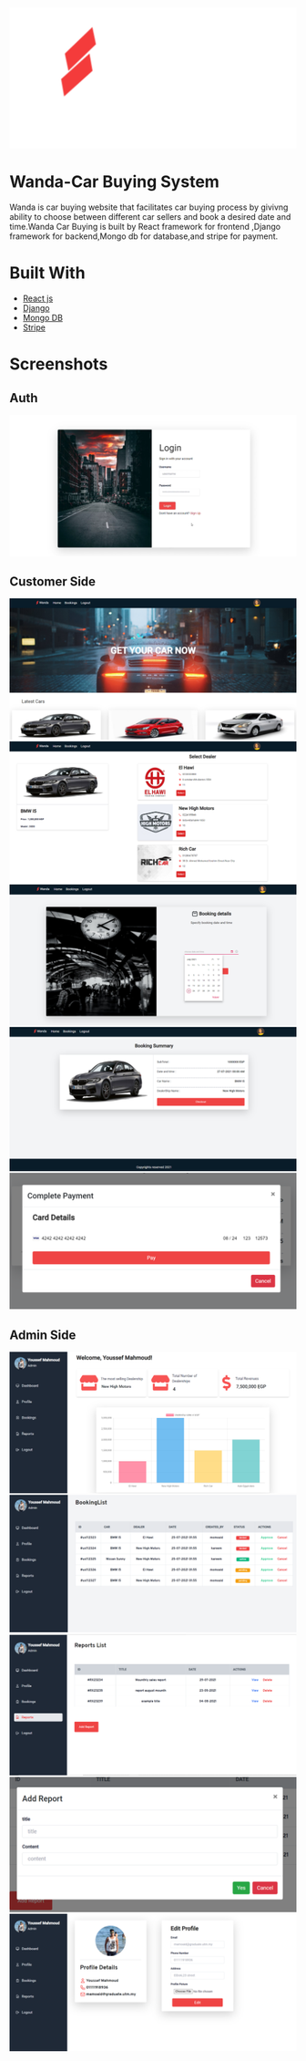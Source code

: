 <img src="frontend/src/images/Group 1.svg"><img>

# Wanda-Car Buying System

Wanda is car buying website that facilitates car buying process by givivng ability to choose between different car sellers and book a desired date and time.Wanda Car Buying is built by React framework for frontend ,Django framework for backend,Mongo db for database,and stripe for payment.

<h1>Built With</h1>
<ul>
 <li><a href="https://reactjs.org/">React js</a></li>
 <li><a href="https://www.djangoproject.com/">Django </a></li>
 <li><a href="https://www.mongodb.com/">Mongo DB</a></li>
 <li><a href="https://stripe.com/en-gb-us">Stripe</a></li>
</ul> 

<h1>Screenshots</h1> 
<h2>Auth</h2>
<img src="frontend/src/images/Login.png"><img> 

<h2>Customer Side</h2> 

<img src="frontend/src/images/Home_Page.png"><img>
<img src="frontend/src/images/Select%20Delaer.png"><img>
<img src="frontend/src/images/BookingDetails.png"><img>
<img src="frontend/src/images/Booking_summary.png"><img>
<img src="frontend/src/images/Payment.png"><img>
<h2> Admin Side</h2>
<img src="frontend/src/images/Dashboard.png"><img>
<img src="frontend/src/images/BookingList_Admin.png"><img>
<img src="frontend/src/images/Reports%20List.png"><img>
<img src="frontend/src/images/Add_Report.png"><img>
<img src="frontend/src/images/Edit%20profile.png"><img>
